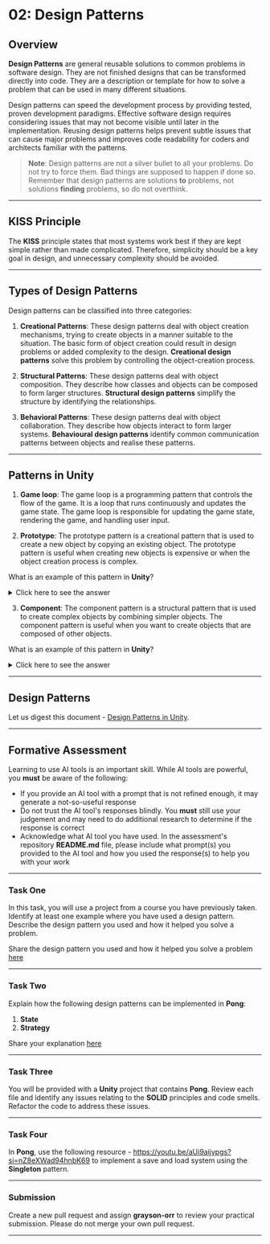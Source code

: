 # 02: Design Patterns

## Overview

**Design Patterns** are general reusable solutions to common problems in software design. They are not finished designs that can be transformed directly into code. They are a description or template for how to solve a problem that can be used in many different situations.

Design patterns can speed the development process by providing tested, proven development paradigms. Effective software design requires considering issues that may not become visible until later in the implementation. Reusing design patterns helps prevent subtle issues that can cause major problems and improves code readability for coders and architects familiar with the patterns.

> **Note**: Design patterns are not a silver bullet to all your problems. Do not try to force them. Bad things are supposed to happen if done so. Remember that design patterns are solutions **to** problems, not solutions **finding** problems, so do not overthink.

---

## KISS Principle

The **KISS** principle states that most systems work best if they are kept simple rather than made complicated. Therefore, simplicity should be a key goal in design, and unnecessary complexity should be avoided.

---

## Types of Design Patterns

Design patterns can be classified into three categories:

1. **Creational Patterns**: These design patterns deal with object creation mechanisms, trying to create objects in a manner suitable to the situation. The basic form of object creation could result in design problems or added complexity to the design. **Creational design patterns** solve this problem by controlling the object-creation process.

2. **Structural Patterns**: These design patterns deal with object composition. They describe how classes and objects can be composed to form larger structures. **Structural design patterns** simplify the structure by identifying the relationships.

3. **Behavioral Patterns**: These design patterns deal with object collaboration. They describe how objects interact to form larger systems. **Behavioural design patterns** identify common communication patterns between objects and realise these patterns.

---

## Patterns in Unity

1. **Game loop**: The game loop is a programming pattern that controls the flow of the game. It is a loop that runs continuously and updates the game state. The game loop is responsible for updating the game state, rendering the game, and handling user input.

2. **Prototype**: The prototype pattern is a creational pattern that is used to create a new object by copying an existing object. The prototype pattern is useful when creating new objects is expensive or when the object creation process is complex. 

What is an example of this pattern in **Unity**? 

<details>

<summary>
Click here to see the answer
</summary>

Unity's prefab system is an example of the prototype pattern. Prefabs are used to create new objects by copying an existing object. Prefabs are useful when creating new objects is expensive or when the object creation process is complex.

</details>

3. **Component**: The component pattern is a structural pattern that is used to create complex objects by combining simpler objects. The component pattern is useful when you want to create objects that are composed of other objects.

What is an example of this pattern in **Unity**?

<details>

<summary>Click here to see the answer
</summary>
Unity provides a component-based architecture that allows you to create complex objects by combining simpler objects. For example, you can create a player object by combining a mesh renderer, a collider, and a script component.
</details>

---

## Design Patterns

Let us digest this document - [Design Patterns in Unity](https://bit.ly/4kc3EnQ).

---

## Formative Assessment

Learning to use AI tools is an important skill. While AI tools are powerful, you **must** be aware of the following:

- If you provide an AI tool with a prompt that is not refined enough, it may generate a not-so-useful response
- Do not trust the AI tool's responses blindly. You **must** still use your judgement and may need to do additional research to determine if the response is correct
- Acknowledge what AI tool you have used. In the assessment's repository **README.md** file, please include what prompt(s) you provided to the AI tool and how you used the response(s) to help you with your work
---

### Task One

In this task, you will use a project from a course you have previously taken. Identify at least one example where you have used a design pattern. Describe the design pattern you used and how it helped you solve a problem.

Share the design pattern you used and how it helped you solve a problem [here](https://github.com/otago-polytechnic-bit-courses/ID737001-game-development/discussions/3)

---

### Task Two

Explain how the following design patterns can be implemented in **Pong**:

1. **State**
2. **Strategy**

Share your explanation [here](https://github.com/otago-polytechnic-bit-courses/ID737001-game-development/discussions/3)

---

### Task Three

You will be provided with a **Unity** project that contains **Pong**. Review each file and identify any issues relating to the **SOLID** principles and code smells. Refactor the code to address these issues.

---

### Task Four

In **Pong**, use the following resource - https://youtu.be/aUi9aijvpgs?si=nZ8eXWad94hnbK69 to implement a save and load system using the **Singleton** pattern.

---

### Submission

Create a new pull request and assign **grayson-orr** to review your practical submission. Please do not merge your own pull request.

---
